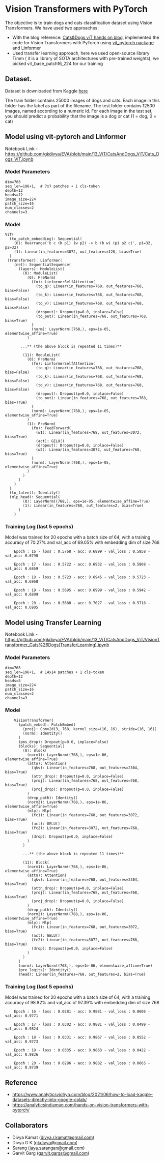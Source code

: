 
# Vision Transformers with PyTorch

The objective is to train dogs and cats classification dataset using Vision Transformers. We have used two approaches:
- With the blog reference: [Cats&Dogs viT hands on blog](https://analyticsindiamag.com/hands-on-vision-transformers-with-pytorch/), implemented the code for Vision Transformers with PyTorch using [vit_pytorch package](https://github.com/lucidrains/vit-pytorch) and Linformer
- Used transfer learning approach, here we used open-source library Timm ( it is a library of SOTA architectures with pre-trained weights), we picked vit_base_patch16_224 for our training 

## Dataset.

Dataset is downloaded from Kaggle [here](https://www.kaggle.com/c/dogs-vs-cats-redux-kernels-edition/data)

The train folder contains 25000 images of dogs and cats. Each image in this folder has the label as part of the filename. The test folder contains 12500 images, named according to a numeric id. For each image in the test set, you should predict a probability that the image is a dog or cat (1 = dog, 0 = cat)


## Model using vit-pytorch and Linformer

Notebook Link - https://github.com/gkdivya/EVA/blob/main/13_ViT/CatsAndDogs_ViT/Cats_Dogs_ViT.ipynb

### Model Parameters

    dim=768  
    seq_len=196+1,  # 7x7 patches + 1 cls-token
    depth=12
    heads=12
    image_size=224
    patch_size=16
    num_classes=2
    channels=3
    
### Model

    ViT(
      (to_patch_embedding): Sequential(
        (0): Rearrange('b c (h p1) (w p2) -> b (h w) (p1 p2 c)', p1=32, p2=32)
        (1): Linear(in_features=3072, out_features=128, bias=True)
      )
     (transformer): Linformer(
        (net): SequentialSequence(
          (layers): ModuleList(
            (0): ModuleList(
              (0): PreNorm(
                (fn): LinformerSelfAttention(
                  (to_q): Linear(in_features=768, out_features=768, bias=False)
                  (to_k): Linear(in_features=768, out_features=768, bias=False)
                  (to_v): Linear(in_features=768, out_features=768, bias=False)
                  (dropout): Dropout(p=0.0, inplace=False)
                  (to_out): Linear(in_features=768, out_features=768, bias=True)
                )
                (norm): LayerNorm((768,), eps=1e-05, elementwise_affine=True)
              )
           
           ...** (the above block is repeated 11 times)**
            
            (11): ModuleList(
              (0): PreNorm(
                (fn): LinformerSelfAttention(
                  (to_q): Linear(in_features=768, out_features=768, bias=False)
                  (to_k): Linear(in_features=768, out_features=768, bias=False)
                  (to_v): Linear(in_features=768, out_features=768, bias=False)
                  (dropout): Dropout(p=0.0, inplace=False)
                  (to_out): Linear(in_features=768, out_features=768, bias=True)
                )
                (norm): LayerNorm((768,), eps=1e-05, elementwise_affine=True)
              )
              (1): PreNorm(
                (fn): FeedForward(
                  (w1): Linear(in_features=768, out_features=3072, bias=True)
                  (act): GELU()
                  (dropout): Dropout(p=0.0, inplace=False)
                  (w2): Linear(in_features=3072, out_features=768, bias=True)
                )
                (norm): LayerNorm((768,), eps=1e-05, elementwise_affine=True)
              )
            )
          )
        )
      )
      (to_latent): Identity()
      (mlp_head): Sequential(
            (0): LayerNorm((768,), eps=1e-05, elementwise_affine=True)
            (1): Linear(in_features=768, out_features=2, bias=True)
          )
        )


### Training Log (last 5 epochs)

 Model was trained for 20 epochs with a batch size of 64, with a training accuracy of 70.27% and val_acc of 69.05% with embedding dim of size 768

        
        Epoch : 16 - loss : 0.5768 - acc: 0.6899 - val_loss : 0.5858 - val_acc: 0.6790

        Epoch : 17 - loss : 0.5722 - acc: 0.6932 - val_loss : 0.5808 - val_acc: 0.6869

        Epoch : 18 - loss : 0.5723 - acc: 0.6945 - val_loss : 0.5723 - val_acc: 0.6968

        Epoch : 19 - loss : 0.5695 - acc: 0.6999 - val_loss : 0.5942 - val_acc: 0.6899

        Epoch : 20 - loss : 0.5688 - acc: 0.7027 - val_loss : 0.5718 - val_acc: 0.6905

## Model using Transfer Learning

Notebook Link - https://github.com/gkdivya/EVA/blob/main/13_ViT/CatsAndDogs_ViT/VisionTransformer_Cats%26Dogs(TransferLearning).ipynb

### Model Parameters

    dim=768  
    seq_len=196+1,  # 14x14 patches + 1 cls-token
    depth=12
    heads=8
    image_size=224
    patch_size=16
    num_classes=2
    channels=3

### Model

        VisionTransformer(
          (patch_embed): PatchEmbed(
            (proj): Conv2d(3, 768, kernel_size=(16, 16), stride=(16, 16))
            (norm): Identity()
          )
          (pos_drop): Dropout(p=0.0, inplace=False)
          (blocks): Sequential(
            (0): Block(
              (norm1): LayerNorm((768,), eps=1e-06, elementwise_affine=True)
              (attn): Attention(
                (qkv): Linear(in_features=768, out_features=2304, bias=True)
                (attn_drop): Dropout(p=0.0, inplace=False)
                (proj): Linear(in_features=768, out_features=768, bias=True)
                (proj_drop): Dropout(p=0.0, inplace=False)
              )
              (drop_path): Identity()
              (norm2): LayerNorm((768,), eps=1e-06, elementwise_affine=True)
              (mlp): Mlp(
                (fc1): Linear(in_features=768, out_features=3072, bias=True)
                (act): GELU()
                (fc2): Linear(in_features=3072, out_features=768, bias=True)
                (drop): Dropout(p=0.0, inplace=False)
              )
            )
            
            ...** (the above block is repeated 11 times)**
                       
            (11): Block(
              (norm1): LayerNorm((768,), eps=1e-06, elementwise_affine=True)
              (attn): Attention(
                (qkv): Linear(in_features=768, out_features=2304, bias=True)
                (attn_drop): Dropout(p=0.0, inplace=False)
                (proj): Linear(in_features=768, out_features=768, bias=True)
                (proj_drop): Dropout(p=0.0, inplace=False)
              )
              (drop_path): Identity()
              (norm2): LayerNorm((768,), eps=1e-06, elementwise_affine=True)
              (mlp): Mlp(
                (fc1): Linear(in_features=768, out_features=3072, bias=True)
                (act): GELU()
                (fc2): Linear(in_features=3072, out_features=768, bias=True)
                (drop): Dropout(p=0.0, inplace=False)
              )
            )
          )
          (norm): LayerNorm((768,), eps=1e-06, elementwise_affine=True)
          (pre_logits): Identity()
          (head): Linear(in_features=768, out_features=2, bias=True)

### Training Log (last 5 epochs)

 Model was trained for 20 epochs with a batch size of 64, with a training accuracy of 98.82% and val_acc of 97.39% with embedding dim of size 768    

        
        Epoch : 16 - loss : 0.0281 - acc: 0.9881 - val_loss : 0.0606 - val_acc: 0.9771

        Epoch : 17 - loss : 0.0302 - acc: 0.9881 - val_loss : 0.0499 - val_acc: 0.9824

        Epoch : 18 - loss : 0.0331 - acc: 0.9867 - val_loss : 0.0552 - val_acc: 0.9773

        Epoch : 19 - loss : 0.0335 - acc: 0.9863 - val_loss : 0.0422 - val_acc: 0.9836

        Epoch : 20 - loss : 0.0286 - acc: 0.9882 - val_loss : 0.0665 - val_acc: 0.9739

## Reference
- https://www.analyticsvidhya.com/blog/2021/06/how-to-load-kaggle-datasets-directly-into-google-colab/
- https://analyticsindiamag.com/hands-on-vision-transformers-with-pytorch/


## Collaborators
- Divya Kamat (divya.r.kamat@gmail.com)
- Divya G K (gkdivya@gmail.com)
- Sarang (jaya.sarangan@gmail.com)
- Garvit Garg (garvit.gargs@gmail.com)
